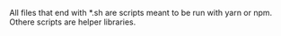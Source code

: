 All files that end with *.sh are scripts meant to be run
with yarn or npm.  Othere scripts are helper libraries.
